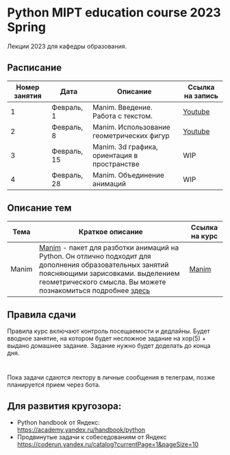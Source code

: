 # Python MIPT education course 2023 Spring

Лекции 2023 для кафедры образования.


## Расписание

| Номер занятия | Дата | Описание |Ссылка на запись |
|---------|------|-------------| --------------------|
| 1 | Февраль, 1 | Manim. Введение. Работа с текстом.| [Youtube](https://youtu.be/ESgksXSbOOk)| 
| 2 | Февраль, 8 | Manim. Использование геометрических фигур  | [Youtube](https://youtu.be/N59HwS_bn0Q) | 
| 3 | Февраль, 15 | Manim. 3d графика, ориентация в пространстве | WIP|  
| 4 | Февраль, 28 | Manim. Объединение анимаций | WIP|

## Описание тем

| Тема | Краткое описание | Ссылка на курс|
|---------|------|-------------|  
| Manim| [Manim](https://www.manim.community/) - пакет для разботки анимаций на Python. Он отлично подходит для дополнения образовательных занятий поясняющими зарисовками. выделением геометрического смысла. Вы можете познакомиться подробнее [здесь](https://www.youtube.com/@MathVisualProofs/videos)| [Manim](Part1.Manim/README.md) |

## Правила сдачи
Правила курс включают контроль посещаемости и дедлайны. 
Будет вводное занятие, на котором будет несложное задание на хор(5) + выдано домашнее задание. Задание нужно будет доделать до конца дня.



#
Пока задачи сдаются лектору в личные сообщения в телеграм, позже планируется прием через бота.

## Для развития кругозора:
- Python handbook от Яндекс:
https://academy.yandex.ru/handbook/python
- Продвинутые задачи к собеседованиям от Яндекс
https://coderun.yandex.ru/catalog?currentPage=1&pageSize=10


